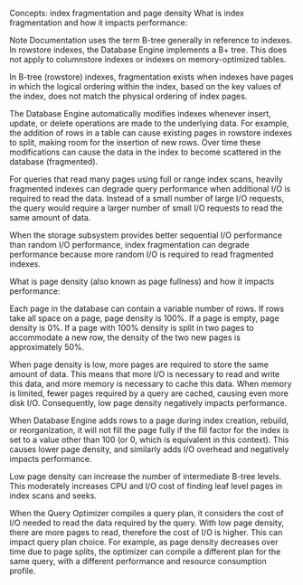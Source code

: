 Concepts: index fragmentation and page density
What is index fragmentation and how it impacts performance:

Note Documentation uses the term B-tree generally in reference to indexes. In rowstore indexes, the Database Engine implements a B+ tree. This does not apply to columnstore indexes or indexes on memory-optimized tables.

In B-tree (rowstore) indexes, fragmentation exists when indexes have pages in which the logical ordering within the index, based on the key values of the index, does not match the physical ordering of index pages.

The Database Engine automatically modifies indexes whenever insert, update, or delete operations are made to the underlying data. For example, the addition of rows in a table can cause existing pages in rowstore indexes to split, making room for the insertion of new rows. Over time these modifications can cause the data in the index to become scattered in the database (fragmented).

For queries that read many pages using full or range index scans, heavily fragmented indexes can degrade query performance when additional I/O is required to read the data. Instead of a small number of large I/O requests, the query would require a larger number of small I/O requests to read the same amount of data.

When the storage subsystem provides better sequential I/O performance than random I/O performance, index fragmentation can degrade performance because more random I/O is required to read fragmented indexes.

What is page density (also known as page fullness) and how it impacts performance:

Each page in the database can contain a variable number of rows. If rows take all space on a page, page density is 100%. If a page is empty, page density is 0%. If a page with 100% density is split in two pages to accommodate a new row, the density of the two new pages is approximately 50%.

When page density is low, more pages are required to store the same amount of data. This means that more I/O is necessary to read and write this data, and more memory is necessary to cache this data. When memory is limited, fewer pages required by a query are cached, causing even more disk I/O. Consequently, low page density negatively impacts performance.

When Database Engine adds rows to a page during index creation, rebuild, or reorganization, it will not fill the page fully if the fill factor for the index is set to a value other than 100 (or 0, which is equivalent in this context). This causes lower page density, and similarly adds I/O overhead and negatively impacts performance.

Low page density can increase the number of intermediate B-tree levels. This moderately increases CPU and I/O cost of finding leaf level pages in index scans and seeks.

When the Query Optimizer compiles a query plan, it considers the cost of I/O needed to read the data required by the query. With low page density, there are more pages to read, therefore the cost of I/O is higher. This can impact query plan choice. For example, as page density decreases over time due to page splits, the optimizer can compile a different plan for the same query, with a different performance and resource consumption profile.
